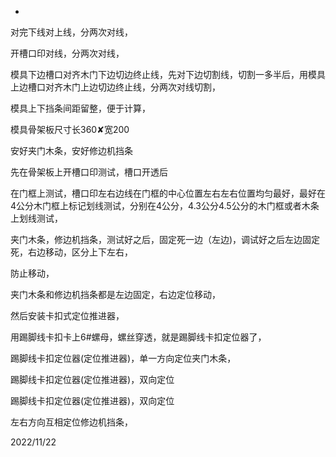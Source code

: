*
对完下线对上线，分两次对线，

开槽口印对线，分两次对线，

模具下边槽口对齐木门下边切边终止线，先对下边切割线，切割一多半后，用模具上边槽口对齐木门上边切边终止线，分两次对线切割，

模具上下挡条间距留整，便于计算，

模具骨架板尺寸长360✘宽200

安好夹门木条，安好修边机挡条

先在骨架板上开槽口印测试，槽口开透后

在门框上测试，槽口印左右边线在门框的中心位置左右左右位置均匀最好，最好在4公分木门框上标记划线测试，分别在4公分，4.3公分4.5公分的木门框或者木条上划线测试，


夹门木条，修边机挡条，测试好之后，固定死一边（左边)，调试好之后左边固定死，右边移动，区分上下左右，

防止移动，



夹门木条和修边机挡条都是左边固定，右边定位移动，


然后安装卡扣式定位推进器，


用踢脚线卡扣卡上6#螺母，螺丝穿透，就是踢脚线卡扣定位器了，

踢脚线卡扣定位器(定位推进器)，单一方向定位夹门木条，



踢脚线卡扣定位器(定位推进器)，双向定位


踢脚线卡扣定位器(定位推进器)，双向定位


左右方向互相定位修边机挡条，


2022/11/22






















